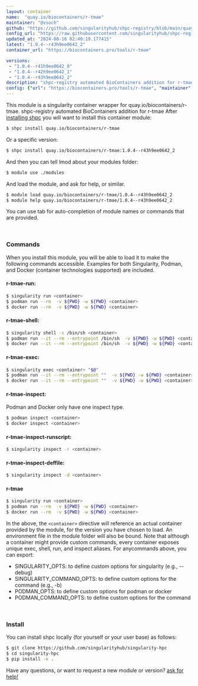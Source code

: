 ```yaml
---
layout: container
name:  "quay.io/biocontainers/r-tmae"
maintainer: "@vsoch"
github: "https://github.com/singularityhub/shpc-registry/blob/main/quay.io/biocontainers/r-tmae/container.yaml"
config_url: "https://raw.githubusercontent.com/singularityhub/shpc-registry/main/quay.io/biocontainers/r-tmae/container.yaml"
updated_at: "2024-08-16 02:40:19.177415"
latest: "1.0.4--r43h9ee0642_2"
container_url: "https://biocontainers.pro/tools/r-tmae"

versions:
 - "1.0.4--r41h9ee0642_0"
 - "1.0.4--r42h9ee0642_1"
 - "1.0.4--r43h9ee0642_2"
description: "shpc-registry automated BioContainers addition for r-tmae"
config: {"url": "https://biocontainers.pro/tools/r-tmae", "maintainer": "@vsoch", "description": "shpc-registry automated BioContainers addition for r-tmae", "latest": {"1.0.4--r43h9ee0642_2": "sha256:47f734beb1b254ac4d9e8d819952d3d36bed30a12835ed2c00ddd8ecffd1f1a1"}, "tags": {"1.0.4--r41h9ee0642_0": "sha256:335ad6afe01c4a10e59e857f8c91e20b26df217c29e83c7166e93b429d3d9438", "1.0.4--r42h9ee0642_1": "sha256:9ea953175e38584f93152e9d7867c1a9654e47cf91ee1e01ae41cb06d421057b", "1.0.4--r43h9ee0642_2": "sha256:47f734beb1b254ac4d9e8d819952d3d36bed30a12835ed2c00ddd8ecffd1f1a1"}, "docker": "quay.io/biocontainers/r-tmae"}
---
```


This module is a singularity container wrapper for quay.io/biocontainers/r-tmae.
shpc-registry automated BioContainers addition for r-tmae
After [installing shpc](#install) you will want to install this container module:


```bash
$ shpc install quay.io/biocontainers/r-tmae
```

Or a specific version:

```bash
$ shpc install quay.io/biocontainers/r-tmae:1.0.4--r43h9ee0642_2
```

And then you can tell lmod about your modules folder:

```bash
$ module use ./modules
```

And load the module, and ask for help, or similar.

```bash
$ module load quay.io/biocontainers/r-tmae/1.0.4--r43h9ee0642_2
$ module help quay.io/biocontainers/r-tmae/1.0.4--r43h9ee0642_2
```

You can use tab for auto-completion of module names or commands that are provided.

<br>

### Commands

When you install this module, you will be able to load it to make the following commands accessible.
Examples for both Singularity, Podman, and Docker (container technologies supported) are included.

#### r-tmae-run:

```bash
$ singularity run <container>
$ podman run --rm  -v ${PWD} -w ${PWD} <container>
$ docker run --rm  -v ${PWD} -w ${PWD} <container>
```

#### r-tmae-shell:

```bash
$ singularity shell -s /bin/sh <container>
$ podman run --it --rm --entrypoint /bin/sh  -v ${PWD} -w ${PWD} <container>
$ docker run --it --rm --entrypoint /bin/sh  -v ${PWD} -w ${PWD} <container>
```

#### r-tmae-exec:

```bash
$ singularity exec <container> "$@"
$ podman run --it --rm --entrypoint ""  -v ${PWD} -w ${PWD} <container> "$@"
$ docker run --it --rm --entrypoint ""  -v ${PWD} -w ${PWD} <container> "$@"
```

#### r-tmae-inspect:

Podman and Docker only have one inspect type.

```bash
$ podman inspect <container>
$ docker inspect <container>
```

#### r-tmae-inspect-runscript:

```bash
$ singularity inspect -r <container>
```

#### r-tmae-inspect-deffile:

```bash
$ singularity inspect -d <container>
```



#### r-tmae

```bash
$ singularity run <container>
$ podman run --rm  -v ${PWD} -w ${PWD} <container>
$ docker run --rm  -v ${PWD} -w ${PWD} <container>
```


In the above, the `<container>` directive will reference an actual container provided
by the module, for the version you have chosen to load. An environment file in the
module folder will also be bound. Note that although a container
might provide custom commands, every container exposes unique exec, shell, run, and
inspect aliases. For anycommands above, you can export:

 - SINGULARITY_OPTS: to define custom options for singularity (e.g., --debug)
 - SINGULARITY_COMMAND_OPTS: to define custom options for the command (e.g., -b)
 - PODMAN_OPTS: to define custom options for podman or docker
 - PODMAN_COMMAND_OPTS: to define custom options for the command

<br>

### Install

You can install shpc locally (for yourself or your user base) as follows:

```bash
$ git clone https://github.com/singularityhub/singularity-hpc
$ cd singularity-hpc
$ pip install -e .
```

Have any questions, or want to request a new module or version? [ask for help!](https://github.com/singularityhub/singularity-hpc/issues)
